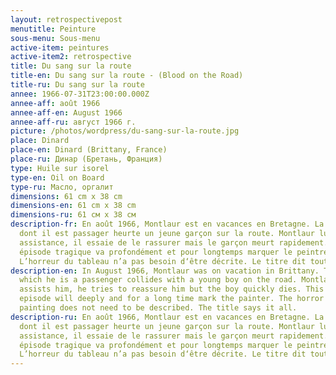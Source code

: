 ```yaml
---
layout: retrospectivepost
menutitle: Peinture
sous-menu: Sous-menu
active-item: peintures
active-item2: retrospective
title: Du sang sur la route
title-en: Du sang sur la route - (Blood on the Road)
title-ru: Du sang sur la route
annee: 1966-07-31T23:00:00.000Z
annee-aff: août 1966
annee-aff-en: August 1966
annee-aff-ru: август 1966 г.
picture: /photos/wordpress/du-sang-sur-la-route.jpg
place: Dinard
place-en: Dinard (Brittany, France)
place-ru: Динар (Бретань, Франция)
type: Huile sur isorel
type-en: Oil on Board
type-ru: Масло, оргалит
dimensions: 61 cm x 38 cm
dimensions-en: 61 cm x 38 cm
dimensions-ru: 61 см x 38 см
description-fr: En août 1966, Montlaur est en vacances en Bretagne. La voiture
  dont il est passager heurte un jeune garçon sur la route. Montlaur lui porte
  assistance, il essaie de le rassurer mais le garçon meurt rapidement. Cet
  épisode tragique va profondément et pour longtemps marquer le peintre.
  L’horreur du tableau n’a pas besoin d‘être décrite. Le titre dit tout.
description-en: In August 1966, Montlaur was on vacation in Brittany. The car in
  which he is a passenger collides with a young boy on the road. Montlaur
  assists him, he tries to reassure him but the boy quickly dies. This tragic
  episode will deeply and for a long time mark the painter. The horror of the
  painting does not need to be described. The title says it all.
description-ru: En août 1966, Montlaur est en vacances en Bretagne. La voiture
  dont il est passager heurte un jeune garçon sur la route. Montlaur lui porte
  assistance, il essaie de le rassurer mais le garçon meurt rapidement. Cet
  épisode tragique va profondément et pour longtemps marquer le peintre.
  L’horreur du tableau n’a pas besoin d‘être décrite. Le titre dit tout.
---
```

